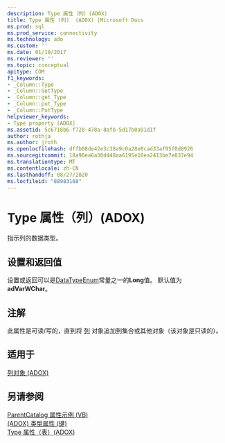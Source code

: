 ```yaml
---
description: Type 属性（列）(ADOX)
title: Type 属性 (列)  (ADOX) |Microsoft Docs
ms.prod: sql
ms.prod_service: connectivity
ms.technology: ado
ms.custom: ''
ms.date: 01/19/2017
ms.reviewer: ''
ms.topic: conceptual
apitype: COM
f1_keywords:
- _Column::Type
- _Column::GetType
- _Column::get_Type
- _Column::put_Type
- _Column::PutType
helpviewer_keywords:
- Type property [ADOX]
ms.assetid: 5c6718b6-f728-478a-8afb-5d17b0a91d1f
author: rothja
ms.author: jroth
ms.openlocfilehash: dffb08de42e3c38a9c0a28e8cad33af95f0d8926
ms.sourcegitcommit: 18a98ea6a30d448aa6195e10ea2413be7e837e94
ms.translationtype: MT
ms.contentlocale: zh-CN
ms.lasthandoff: 08/27/2020
ms.locfileid: "88983168"
---
```

# <a name="type-property-column-adox"></a>Type 属性（列）(ADOX)
指示列的数据类型。  
  
## <a name="settings-and-return-values"></a>设置和返回值  
 设置或返回可以是[DataTypeEnum](../ado-api/datatypeenum.md)常量之一的**Long**值。 默认值为 **adVarWChar**。  
  
## <a name="remarks"></a>注解  
 此属性是可读/写的，直到将 [列](./column-object-adox.md) 对象追加到集合或其他对象（该对象是只读的）。  
  
## <a name="applies-to"></a>适用于  
 [列对象 (ADOX)](./column-object-adox.md)  
  
## <a name="see-also"></a>另请参阅  
 [ParentCatalog 属性示例 (VB) ](./parentcatalog-property-example-vb.md)   
 [ (ADOX) 类型属性 (键) ](./type-property-key-adox.md)   
 [Type 属性（表）(ADOX)](./type-property-table-adox.md)